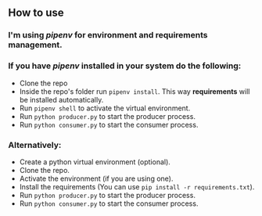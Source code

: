## How to use

### I'm using *pipenv* for environment and requirements management.
### If you have *pipenv* installed in your system do the following:

- Clone the repo
- Inside the repo's folder run `pipenv install`. This way **requirements** will be installed automatically.
- Run `pipenv shell` to activate the virtual environment.
- Run `python producer.py` to start the producer process.
- Run `python consumer.py` to start the consumer process.

### Alternatively:

- Create a python virtual environment (optional).
- Clone the repo.
- Activate the environment (if you are using one).
- Install the requirements (You can use `pip install -r requirements.txt`).
- Run `python producer.py` to start the producer process.
- Run `python consumer.py` to start the consumer process.
